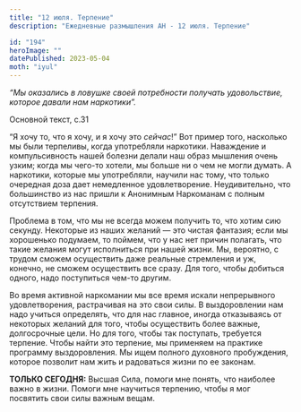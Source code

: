 ```yaml
---
title: "12 июля. Терпение"
description: "Ежедневные размышления АН - 12 июля. Терпение"

id: "194"
heroImage: ""
datePublished: 2023-05-04
moth: "iyul"
---
```


_“Мы оказались в ловушке своей потребности получать удовольствие, которое
давали нам наркотики”._

Основной текст, с.31

“Я хочу то, что я хочу, и я хочу это _сейчас_!” Вот пример того, насколько мы
были терпеливы, когда употребляли наркотики. Наваждение и компульсивность
нашей болезни делали наш образ мышления очень узким; когда мы чего-то хотели,
мы больше ни о чем не могли думать. А наркотики, которые мы употребляли,
научили нас тому, что только очередная доза дает немедленное удовлетворение.
Неудивительно, что большинство из нас пришли к Анонимным Наркоманам с полным
отсутствием терпения.

Проблема в том, что мы не всегда можем получить то, что хотим сию секунду.
Некоторые из наших желаний — это чистая фантазия; если мы хорошенько подумаем,
то поймем, что у нас нет причин полагать, что такие желания могут исполниться
при нашей жизни. Мы, вероятно, с трудом сможем осуществить даже реальные
стремления и уж, конечно, не сможем осуществить все сразу. Для того, чтобы
добиться одного, надо поступиться чем-то другим.

Во время активной наркомании мы все время искали непрерывного удовлетворения,
растрачивая на это свои силы. В выздоровлении нам надо учиться определять, что
для нас главное, иногда отказываясь от некоторых желаний для того, чтобы
осуществить более важные, долгосрочные цели. Но для того, чтобы так поступать,
требуется терпение. Чтобы найти это терпение, мы применяем на практике
программу выздоровления. Мы ищем полного духовного пробуждения, которое
позволит нам жить и радоваться жизни по ее законам.

**ТОЛЬКО СЕГОДНЯ:** Высшая Сила, помоги мне понять, что наиболее важно в
жизни. Помоги мне научиться терпению, чтобы я мог посвятить свои силы важным
вещам.
